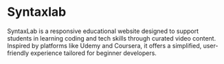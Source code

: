 # Syntaxlab
SyntaxLab is a responsive educational website designed to support students in learning coding and tech skills through curated video content. Inspired by platforms like Udemy and Coursera, it offers a simplified, user-friendly experience tailored for beginner developers.
